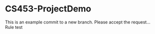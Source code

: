 # CS453-ProjectDemo
This is an example commit to a new branch.
Please accept the request...
Rule test
